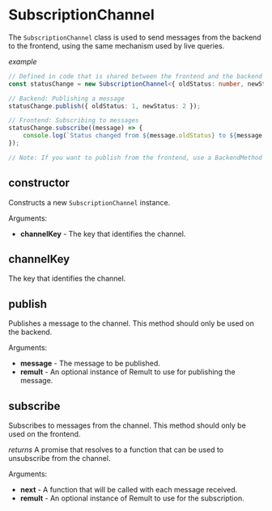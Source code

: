 # SubscriptionChannel
The `SubscriptionChannel` class is used to send messages from the backend to the frontend,
using the same mechanism used by live queries.
   
   
   *example*
   ```ts
   // Defined in code that is shared between the frontend and the backend
   const statusChange = new SubscriptionChannel<{ oldStatus: number, newStatus: number }>("statusChange");
   
   // Backend: Publishing a message
   statusChange.publish({ oldStatus: 1, newStatus: 2 });
   
   // Frontend: Subscribing to messages
   statusChange.subscribe((message) => {
       console.log(`Status changed from ${message.oldStatus} to ${message.newStatus}`);
   });
   
   // Note: If you want to publish from the frontend, use a BackendMethod for that.
   ```
## constructor
Constructs a new `SubscriptionChannel` instance.

Arguments:
* **channelKey** - The key that identifies the channel.
## channelKey
The key that identifies the channel.
## publish
Publishes a message to the channel. This method should only be used on the backend.

Arguments:
* **message** - The message to be published.
* **remult** - An optional instance of Remult to use for publishing the message.
## subscribe
Subscribes to messages from the channel. This method should only be used on the frontend.
   
   
   *returns*
   A promise that resolves to a function that can be used to unsubscribe from the channel.

Arguments:
* **next** - A function that will be called with each message received.
* **remult** - An optional instance of Remult to use for the subscription.
